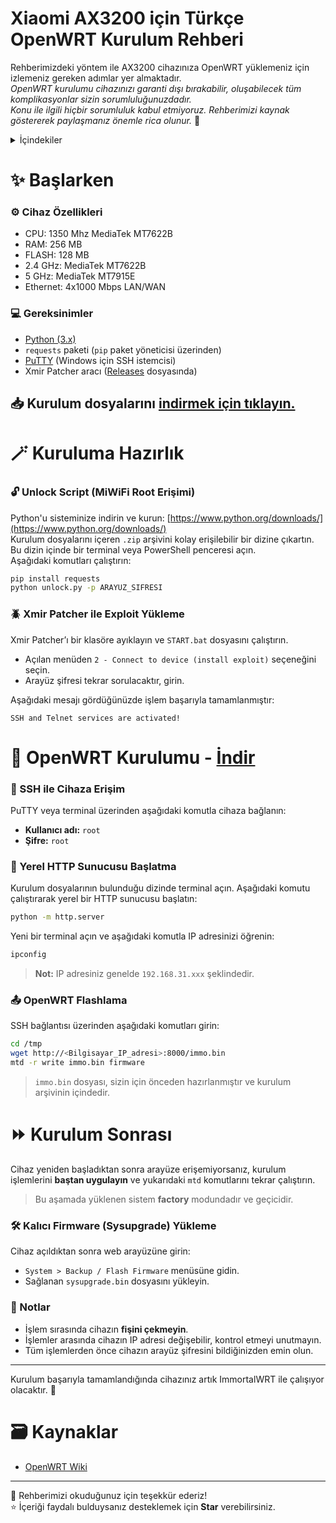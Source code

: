 # Xiaomi AX3200 için Türkçe OpenWRT Kurulum Rehberi

Rehberimizdeki yöntem ile AX3200 cihazınıza OpenWRT yüklemeniz için izlemeniz gereken adımlar yer almaktadır.  
*OpenWRT kurulumu cihazınızı garanti dışı bırakabilir, oluşabilecek tüm komplikasyonlar sizin sorumluluğunuzdadır.*  
*Konu ile ilgili hiçbir sorumluluk kabul etmiyoruz. Rehberimizi kaynak göstererek paylaşmanız önemle rica olunur.* 🙏

<details>
  <summary>İçindekiler</summary>
  <ol>
    <li>
      <a href="#-başlarken">✨ Başlarken</a>
      <ul>
        <li><a href="#️-cihaz-özellikleri">⚙️ Cihaz Özellikleri</a></li>
        <li><a href="#-gereksinimler">📦 Gereksinimler</a></li>
      </ul>
    </li>
    <li>
      <a href="#-kuruluma-hazırlık">🪄 Kuruluma Hazırlık</a>
      <ul>
        <li><a href="#-unlock-script-miwifi-root-erişimi">🔓 Unlock Script (MiWiFi Root Erişimi)</a></li>
        <li><a href="#-xmir-patcher-ile-exploit-yükleme">💥 Xmir Patcher ile Exploit Yükleme</a></li>
      </ul>
    </li>
    <li>
      <a href="#-openwrt-kurulumu---i̇ndir">🚀 OpenWRT Kurulumu</a>
      <ul>
        <li><a href="#-ssh-ile-cihaza-erişim">📡 SSH ile Cihaza Erişim</a></li>
        <li><a href="#-yerel-http-sunucusu-başlatma">🖥️ Yerel HTTP Sunucusu Başlatma</a></li>
        <li><a href="#-openwrt-flashlama">🔁 OpenWRT Flashlama</a></li>
      </ul>
    </li>
    <li>
      <a href="#-kurulum-sonrası">💾 Kurulum Sonrası</a>
      <ul>
        <li><a href="#️-kalıcı-firmware-sysupgrade-yükleme">📌 Kalıcı Firmware (sysupgrade) Yükleme</a></li>
        <li><a href="#-notlar">📝 Notlar</a></li>
      </ul>
    </li>
    <li>
      <a href="#️-kaynaklar">🗃️ Kaynaklar</a>
    </li>
  </ol>
</details>


# ✨ Başlarken

### ⚙️ Cihaz Özellikleri
- CPU: 1350 Mhz MediaTek MT7622B
- RAM: 256 MB
- FLASH: 128 MB
- 2.4 GHz: MediaTek MT7622B
- 5 GHz: MediaTek MT7915E
- Ethernet: 4x1000 Mbps LAN/WAN

### 💻 Gereksinimler

- [Python (3.x)](https://www.python.org/downloads/)  
- `requests` paketi (`pip` paket yöneticisi üzerinden)  
- [PuTTY](https://www.putty.org/) (Windows için SSH istemcisi)  
- Xmir Patcher aracı ([Releases](https://github.com/frudotz/openwrt-xiaomi-ax3200/releases/download/OpenWRTKurulum/ax3200-mt7622b-openwrt-kurulum.zip) dosyasında)  

## 📥 Kurulum dosyalarını [indirmek için tıklayın.](https://github.com/frudotz/openwrt-xiaomi-ax3200/releases/download/OpenWRTKurulum/ax3200-mt7622b-openwrt-kurulum.zip)  

# 🪄 Kuruluma Hazırlık

### 🔓 Unlock Script (MiWiFi Root Erişimi)

Python'u sisteminize indirin ve kurun: [https://www.python.org/downloads/](https://www.python.org/downloads/)  
Kurulum dosyalarını içeren `.zip` arşivini kolay erişilebilir bir dizine çıkartın.  
Bu dizin içinde bir terminal veya PowerShell penceresi açın.  
Aşağıdaki komutları çalıştırın:  

```bash
pip install requests
python unlock.py -p ARAYUZ_SIFRESI
```

### 🪲 Xmir Patcher ile Exploit Yükleme

Xmir Patcher’ı bir klasöre ayıklayın ve `START.bat` dosyasını çalıştırın.  
- Açılan menüden `2 - Connect to device (install exploit)` seçeneğini seçin.
- Arayüz şifresi tekrar sorulacaktır, girin.

Aşağıdaki mesajı gördüğünüzde işlem başarıyla tamamlanmıştır:  

```
SSH and Telnet services are activated!
```

# 🚀 OpenWRT Kurulumu - [İndir](https://github.com/frudotz/openwrt-xiaomi-ax3200/releases/download/OpenWRTKurulum/ax3200-mt7622b-openwrt-kurulum.zip)

### 🔗 SSH ile Cihaza Erişim

PuTTY veya terminal üzerinden aşağıdaki komutla cihaza bağlanın:

- **Kullanıcı adı:** `root`
- **Şifre:** `root`

### 🛜 Yerel HTTP Sunucusu Başlatma

Kurulum dosyalarının bulunduğu dizinde terminal açın.
Aşağıdaki komutu çalıştırarak yerel bir HTTP sunucusu başlatın:

```bash
python -m http.server
```

Yeni bir terminal açın ve aşağıdaki komutla IP adresinizi öğrenin:

```bash
ipconfig
```

> **Not:** IP adresiniz genelde `192.168.31.xxx` şeklindedir.

### 📤 OpenWRT Flashlama

SSH bağlantısı üzerinden aşağıdaki komutları girin:

```bash
cd /tmp
wget http://<Bilgisayar_IP_adresi>:8000/immo.bin
mtd -r write immo.bin firmware
```

> `immo.bin` dosyası, sizin için önceden hazırlanmıştır ve kurulum arşivinin içindedir.

# ⏩ Kurulum Sonrası

Cihaz yeniden başladıktan sonra arayüze erişemiyorsanız, kurulum işlemlerini **baştan uygulayın** ve yukarıdaki `mtd` komutlarını tekrar çalıştırın.

> Bu aşamada yüklenen sistem **factory** modundadır ve geçicidir.

### 🛠️ Kalıcı Firmware (Sysupgrade) Yükleme

Cihaz açıldıktan sonra web arayüzüne girin:

- `System > Backup / Flash Firmware` menüsüne gidin.
- Sağlanan `sysupgrade.bin` dosyasını yükleyin.

### 📝 Notlar

- İşlem sırasında cihazın **fişini çekmeyin**.
- İşlemler arasında cihazın IP adresi değişebilir, kontrol etmeyi unutmayın.
- Tüm işlemlerden önce cihazın arayüz şifresini bildiğinizden emin olun.

---

Kurulum başarıyla tamamlandığında cihazınız artık ImmortalWRT ile çalışıyor olacaktır. 🎉

# 🗃️ Kaynaklar
  - [OpenWRT Wiki](https://openwrt.org/toh/xiaomi/ax3200)  
   
-----------
🎀 Rehberimizi okuduğunuz için teşekkür ederiz!  
⭐ İçeriği faydalı bulduysanız desteklemek için **Star** verebilirsiniz.  
